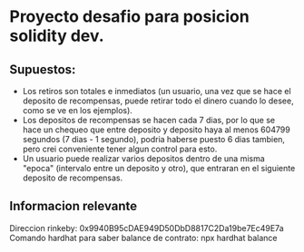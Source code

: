 # Proyecto desafio para posicion solidity dev.

## Supuestos:

- Los retiros son totales e inmediatos (un usuario, una vez que se hace el deposito de recompensas, puede retirar todo el dinero cuando lo desee, como se ve en los ejemplos).
- Los depositos de recompensas se hacen cada 7 dias, por lo que se hace un chequeo que entre deposito y deposito haya al menos 604799 segundos (7 dias - 1 segundo), podria haberse puesto 6 dias tambien, pero crei conveniente tener algun control para esto.
- Un usuario puede realizar varios depositos dentro de una misma "epoca" (intervalo entre un deposito y otro), que entraran en el siguiente deposito de recompensas.

## Informacion relevante

Direccion rinkeby: 0x9940B95cDAE949D50DbD8817C2Da19be7Ec49E7a
Comando hardhat para saber balance de contrato: npx hardhat balance


